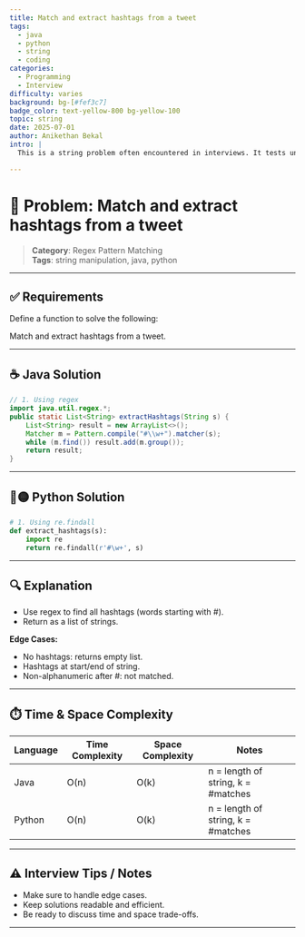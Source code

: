 ```yaml
---
title: Match and extract hashtags from a tweet
tags:
  - java
  - python
  - string
  - coding
categories:
  - Programming
  - Interview
difficulty: varies
background: bg-[#fef3c7]
badge_color: text-yellow-800 bg-yellow-100
topic: string
date: 2025-07-01
author: Anikethan Bekal
intro: |
  This is a string problem often encountered in interviews. It tests understanding of fundamental concepts such as iteration, pattern matching, or algorithmic design depending on the problem.

---
```


# 🧠 Problem: Match and extract hashtags from a tweet

> **Category**: Regex Pattern Matching  
> **Tags**: string manipulation, java, python

---

## ✅ Requirements

Define a function to solve the following:

Match and extract hashtags from a tweet.

---

## ☕ Java Solution

```java
// 1. Using regex
import java.util.regex.*;
public static List<String> extractHashtags(String s) {
    List<String> result = new ArrayList<>();
    Matcher m = Pattern.compile("#\\w+").matcher(s);
    while (m.find()) result.add(m.group());
    return result;
}
```

---

## 🔵🟡 Python Solution

```python
# 1. Using re.findall
def extract_hashtags(s):
    import re
    return re.findall(r'#\w+', s)
```

---

## 🔍 Explanation

- Use regex to find all hashtags (words starting with #).
- Return as a list of strings.

**Edge Cases:**
- No hashtags: returns empty list.
- Hashtags at start/end of string.
- Non-alphanumeric after #: not matched.

---

## ⏱️ Time & Space Complexity

| Language | Time Complexity | Space Complexity | Notes |
|----------|-----------------|------------------|-------|
| Java     | O(n)            | O(k)             | n = length of string, k = #matches |
| Python   | O(n)            | O(k)             | n = length of string, k = #matches |

---

## ⚠️ Interview Tips / Notes

- Make sure to handle edge cases.
- Keep solutions readable and efficient.
- Be ready to discuss time and space trade-offs.

---
